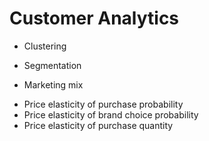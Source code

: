 # Customer Analytics 

*	Clustering 

*	Segmentation 

* Marketing mix 
-	Price elasticity of purchase probability 
-	Price elasticity of brand choice probability 
-	Price elasticity of purchase quantity 
